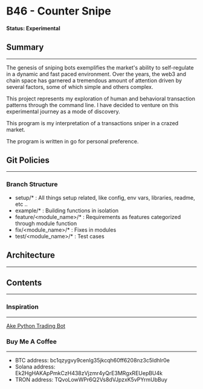 # B46 - Counter Snipe
#### Status: Experimental

## Summary

-------

The genesis of sniping bots exemplifies the market's ability to self-regulate in a dynamic and fast paced environment.
Over the years, the web3 and chain space has garnered a tremendous amount of attention driven by several factors,
some of which simple and others complex. 

This project represents my exploration of human and behavioral transaction patterns through the command line.
I have decided to venture on this experimental journey as a mode of discovery.

This program is my interpretation of a transactions sniper in a crazed market. 

The program is written in go for personal preference. 

## Git Policies

-------

### Branch Structure

- setup/* : All things setup related, like config, env vars, libraries, readme, etc ..
- example/* : Building functions in isolation 
- feature/<module_name>/* : Requirements as features categorized through module function
- fix/<module_name>/* : Fixes in modules
- test/<module_name>/* : Test cases 

## Architecture

-------


## Contents

-------



### Inspiration

-------

[Ake Python Trading Bot](https://github.com/chainstacklabs/pump-fun-bot)

### Buy Me A Coffee

-------

* BTC address: bc1qzygvy9cenlg35jkcqh60ff6208nz3c5ldhlr0e
* Solana address: Ek2HgHAKApPmkCzH438zVjzmr4yQrE3MRgxREUepBU4k
* TRON address: TQvoLowWPr6Q2Vs8dVJpzxK5vPYrmUbBuy
